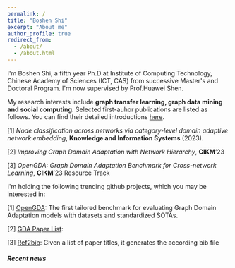 ```yaml
---
permalink: /
title: "Boshen Shi"
excerpt: "About me"
author_profile: true
redirect_from: 
  - /about/
  - /about.html
---
```


I'm Boshen Shi, a fifth year Ph.D at Institute of Computing Technology, Chinese Academy of Sciences (ICT, CAS) from successive Master's and Doctoral Program. I'm now supervised by Prof.Huawei Shen. 

My research interests include **graph transfer learning, graph data mining and social computing**. Selected first-auhor publications are listed as follows. You can find their detailed introductions  [here](https://skyorca.github.io/boshenshi/publications/).

[1]   *Node classification across networks via category-level domain adaptive network embedding*, **Knowledge and Information Systems** (2023).

[2]  *Improving Graph Domain Adaptation with Network Hierarchy*, **CIKM**’23

[3]  *OpenGDA: Graph Domain Adaptation Benchmark for Cross-network Learning*, **CIKM**’23 Resource Track

I'm holding the following trending github projects, which you may be interested in:

[1] [OpenGDA](https://github.com/Skyorca/OpenGDA ): The first tailored benchmark for evaluating Graph Domain Adaptation models with datasets and standardized SOTAs.

[2] [GDA Paper List](https://github.com/Skyorca/Awesome-Graph-Domain-Adaptation-Papers): 

[3] [Ref2bib](https://github.com/Skyorca/Ref2Bib): Given a list of paper titles, it generates the according bib file



##### Recent news


